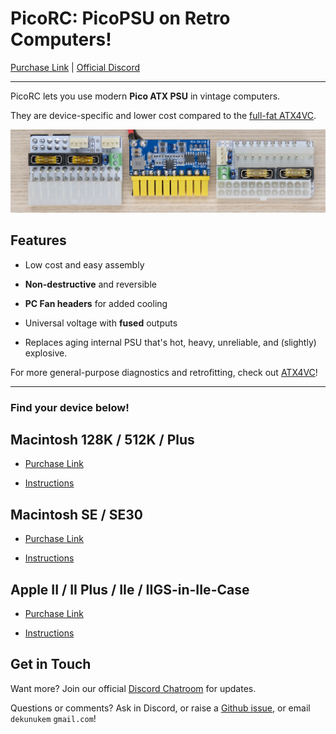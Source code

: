 # PicoRC: PicoPSU on Retro Computers!

[Purchase Link](https://www.tindie.com/stores/dekunukem/) | [Official Discord](https://discord.gg/HAuuh3pAmB)

----

PicoRC lets you use modern **Pico ATX PSU** in vintage computers.

They are device-specific and lower cost compared to the [full-fat ATX4VC](https://github.com/dekuNukem/ATX4VC).

![Alt text](photos/mac_plus/header.jpeg)

## Features

* Low cost and easy assembly

* **Non-destructive** and reversible

* **PC Fan headers** for added cooling

* Universal voltage with **fused** outputs 

* Replaces aging internal PSU that's hot, heavy, unreliable, and (slightly) explosive.

For more general-purpose diagnostics and retrofitting, check out [ATX4VC](https://github.com/dekuNukem/ATX4VC)!

----

### Find your device below!

## Macintosh 128K / 512K / Plus

* [Purchase Link](https://www.tindie.com/products/28754/)

* [Instructions](og_mac.md)

## Macintosh SE / SE30

* [Purchase Link](https://www.tindie.com/products/29184/)

* [Instructions](mac_se_se30.md)

## Apple II / II Plus / IIe / IIGS-in-IIe-Case

* [Purchase Link](https://www.tindie.com/products/29185/)

* [Instructions](appleii.md)

## Get in Touch

Want more? Join our official [Discord Chatroom](https://discord.gg/T9uuFudg7j) for updates.

Questions or comments? Ask in Discord, or raise a [Github issue](https://github.com/dekuNukem/ATX4VC/issues), or email `dekunukem` `gmail.com`!


